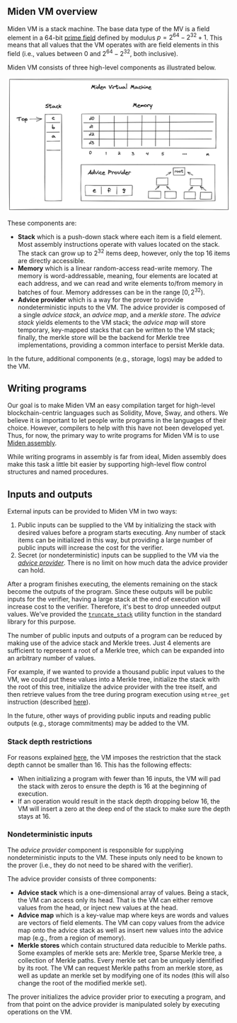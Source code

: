 ## Miden VM overview
Miden VM is a stack machine. The base data type of the MV is a field element in a 64-bit [prime field](https://en.wikipedia.org/wiki/Finite_field) defined by modulus $p = 2^{64} - 2^{32} + 1$. This means that all values that the VM operates with are field elements in this field (i.e., values between $0$ and $2^{64} - 2^{32}$, both inclusive).

Miden VM consists of three high-level components as illustrated below.

![](../assets/intro/vm_components.png)

These components are:
* **Stack** which is a push-down stack where each item is a field element. Most assembly instructions operate with values located on the stack. The stack can grow up to $2^{32}$ items deep, however, only the top 16 items are directly accessible.
* **Memory** which is a linear random-access read-write memory. The memory is word-addressable, meaning, four elements are located at each address, and we can read and write elements to/from memory in batches of four. Memory addresses can be in the range $[0, 2^{32})$.
* **Advice provider** which is a way for the prover to provide nondeterministic inputs to the VM. The advice provider is composed of a single *advice stack*, an *advice map*, and a *merkle store*. The *advice stack* yields elements to the VM stack; the *advice map* will store temporary, key-mapped stacks that can be written to the VM stack; finally, the merkle store will be the backend for Merkle tree implementations, providing a common interface to persist Merkle data.

In the future, additional components (e.g., storage, logs) may be added to the VM.

## Writing programs
Our goal is to make Miden VM an easy compilation target for high-level blockchain-centric languages such as Solidity, Move, Sway, and others. We believe it is important to let people write programs in the languages of their choice. However, compilers to help with this have not been developed yet. Thus, for now, the primary way to write programs for Miden VM is to use [Miden assembly](../user_docs/assembly/main.md).

While writing programs in assembly is far from ideal, Miden assembly does make this task a little bit easier by supporting high-level flow control structures and named procedures.

## Inputs and outputs
External inputs can be provided to Miden VM in two ways:

1. Public inputs can be supplied to the VM by initializing the stack with desired values before a program starts executing. Any number of stack items can be initialized in this way, but providing a large number of public inputs will increase the cost for the verifier.
2. Secret (or nondeterministic) inputs can be supplied to the VM via the [*advice provider*](#nondeterministic-inputs). There is no limit on how much data the advice provider can hold.

After a program finishes executing, the elements remaining on the stack become the outputs of the program. Since these outputs will be public inputs for the verifier, having a large stack at the end of execution will increase cost to the verifier. Therefore, it's best to drop unneeded output values. We've provided the [`truncate_stack`](../user_docs/stdlib/sys.md) utility function in the standard library for this purpose.

The number of public inputs and outputs of a program can be reduced by making use of the advice stack and Merkle trees. Just 4 elements are sufficient to represent a root of a Merkle tree, which can be expanded into an arbitrary number of values.

For example, if we wanted to provide a thousand public input values to the VM, we could put these values into a Merkle tree, initialize the stack with the root of this tree, initialize the advice provider with the tree itself, and then retrieve values from the tree during program execution using `mtree_get` instruction (described [here](../user_docs/assembly/cryptographic_operations.md#hashing-and-merkle-trees)).

In the future, other ways of providing public inputs and reading public outputs (e.g., storage commitments) may be added to the VM.

### Stack depth restrictions
For reasons explained [here](../design/stack/main.md), the VM imposes the restriction that the stack depth cannot be smaller than $16$. This has the following effects:

- When initializing a program with fewer than $16$ inputs, the VM will pad the stack with zeros to ensure the depth is $16$ at the beginning of execution.
- If an operation would result in the stack depth dropping below $16$, the VM will insert a zero at the deep end of the stack to make sure the depth stays at $16$.

### Nondeterministic inputs
The *advice provider* component is responsible for supplying nondeterministic inputs to the VM. These inputs only need to be known to the prover (i.e., they do not need to be shared with the verifier).

The advice provider consists of three components:
* **Advice stack** which is a one-dimensional array of values. Being a stack, the VM can access only its head. That is the VM can either remove values from the head, or inject new values at the head.
* **Advice map** which is a key-value map where keys are words and values are vectors of field elements. The VM can copy values from the advice map onto the advice stack as well as insert new values into the advice map (e.g., from a region of memory).
* **Merkle stores** which contain structured data reducible to Merkle paths. Some examples of merkle sets are: Merkle tree, Sparse Merkle tree, a collection of Merkle paths. Every merkle set can be uniquely identified by its root. The VM can request Merkle paths from an merkle store, as well as update an merkle set by modifying one of its nodes (this will also change the root of the modified merkle set).

The prover initializes the advice provider prior to executing a program, and from that point on the advice provider is manipulated solely by executing operations on the VM.
